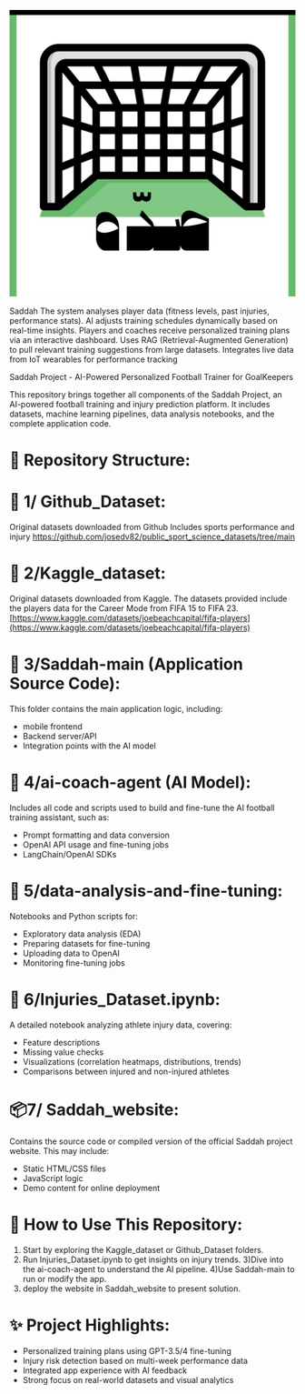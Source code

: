 ![image](https://github.com/aitalentfactory/Saddah/blob/main/صده.jpg)

 Saddah
The system analyses player data (fitness levels, past injuries, performance stats). AI adjusts training schedules dynamically based on real-time insights.
Players and coaches receive personalized training plans via an interactive dashboard. 
Uses RAG (Retrieval-Augmented Generation) to pull relevant training suggestions from large datasets.
Integrates live data from IoT wearables for performance tracking


Saddah Project -  AI-Powered Personalized Football Trainer for GoalKeepers


This repository brings together all components of the Saddah Project, an AI-powered football training and injury prediction platform. It includes datasets, machine learning pipelines, data analysis notebooks, and the complete application code.

📂 Repository Structure:
============================================

📁 1/ Github_Dataset:
======================

Original  datasets downloaded from Github  Includes sports performance and injury
https://github.com/josedv82/public_sport_science_datasets/tree/main


📁 2/Kaggle_dataset:
=====================

Original datasets downloaded from Kaggle. The datasets provided include the players data for the Career Mode from FIFA 15 to FIFA 23.
[https://www.kaggle.com/datasets/joebeachcapital/fifa-players](https://www.kaggle.com/datasets/joebeachcapital/fifa-players)




📁 3/Saddah-main (Application Source Code):
===========================================

This folder contains the main application logic, including:

- mobile frontend
- Backend server/API
- Integration points with the AI model

📁 4/ai-coach-agent (AI Model):
===================================

Includes all code and scripts used to build and fine-tune the AI football training assistant, such as:

- Prompt formatting and data conversion
- OpenAI API usage and fine-tuning jobs
- LangChain/OpenAI SDKs

📁 5/data-analysis-and-fine-tuning:
====================================

Notebooks and Python scripts for:

- Exploratory data analysis (EDA)
- Preparing datasets for fine-tuning
- Uploading data to OpenAI
- Monitoring fine-tuning jobs

📅 6/Injuries_Dataset.ipynb:
==============================

A detailed notebook analyzing athlete injury data, covering:

- Feature descriptions
- Missing value checks
- Visualizations (correlation heatmaps, distributions, trends)
- Comparisons between injured and non-injured athletes

📦7/ Saddah_website:
============================

Contains the source code or compiled version of the official Saddah project website. This may include:
- Static HTML/CSS files
- JavaScript logic
- Demo content for online deployment

📃 How to Use This Repository:
===============================

1) Start by exploring the Kaggle_dataset or Github_Dataset folders.
2) Run Injuries_Dataset.ipynb to get insights on injury trends.
3)Dive into the ai-coach-agent to understand the AI pipeline.
4)Use Saddah-main to run or modify the app.
5) deploy the website in Saddah_website to present  solution.

✨ Project Highlights:
==========================

- Personalized training plans using GPT-3.5/4 fine-tuning
- Injury risk detection based on multi-week performance data
- Integrated app experience with AI feedback
- Strong focus on real-world datasets and visual analytics




